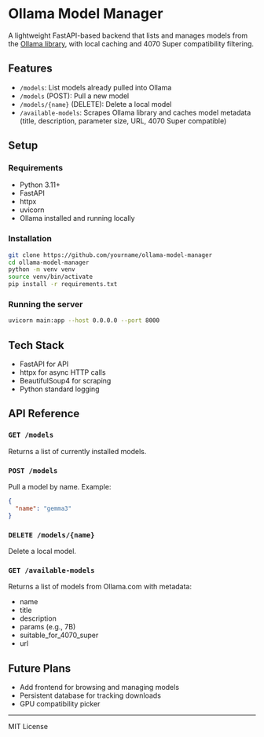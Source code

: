 # Ollama Model Manager

A lightweight FastAPI-based backend that lists and manages models from the [Ollama library](https://ollama.com/library), with local caching and 4070 Super compatibility filtering.

## Features

- `/models`: List models already pulled into Ollama
- `/models` (POST): Pull a new model
- `/models/{name}` (DELETE): Delete a local model
- `/available-models`: Scrapes Ollama library and caches model metadata (title, description, parameter size, URL, 4070 Super compatible)

## Setup

### Requirements
- Python 3.11+
- FastAPI
- httpx
- uvicorn
- Ollama installed and running locally

### Installation
```bash
git clone https://github.com/yourname/ollama-model-manager
cd ollama-model-manager
python -m venv venv
source venv/bin/activate
pip install -r requirements.txt
```

### Running the server
```bash
uvicorn main:app --host 0.0.0.0 --port 8000
```

## Tech Stack
- FastAPI for API
- httpx for async HTTP calls
- BeautifulSoup4 for scraping
- Python standard logging

## API Reference

### `GET /models`
Returns a list of currently installed models.

### `POST /models`
Pull a model by name. Example:
```json
{
  "name": "gemma3"
}
```

### `DELETE /models/{name}`
Delete a local model.

### `GET /available-models`
Returns a list of models from Ollama.com with metadata:
- name
- title
- description
- params (e.g., 7B)
- suitable_for_4070_super
- url

## Future Plans
- Add frontend for browsing and managing models
- Persistent database for tracking downloads
- GPU compatibility picker

---

MIT License
